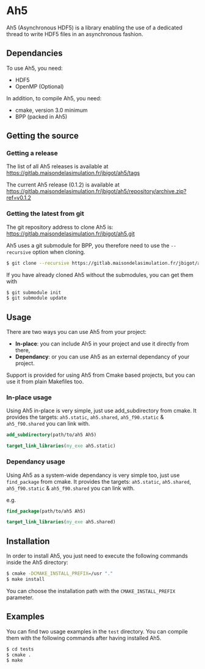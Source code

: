 # Ah5

Ah5 (Asynchronous HDF5) is a library enabling the use of a dedicated thread to
write HDF5 files in an asynchronous fashion.

## Dependancies

To use Ah5, you need:
* HDF5
* OpenMP (Optional)

In addition, to compile Ah5, you need:
* cmake, version 3.0 minimum
* BPP (packed in Ah5)

## Getting the source

### Getting a release

The list of all Ah5 releases is available at
https://gitlab.maisondelasimulation.fr/jbigot/ah5/tags

The current Ah5 release (0.1.2) is available at
https://gitlab.maisondelasimulation.fr/jbigot/ah5/repository/archive.zip?ref=v0.1.2

### Getting the latest from git

The git repository address to clone Ah5 is:
https://gitlab.maisondelasimulation.fr/jbigot/ah5.git

Ah5 uses a git submodule for BPP, you therefore need to use the `--recursive`
option when cloning.
```bash
$ git clone --recursive https://gitlab.maisondelasimulation.fr/jbigot/ah5.git
```

If you have already cloned Ah5 without the submodules, you can get them with
```bash
$ git submodule init
$ git submodule update
```

## Usage

There are two ways you can use Ah5 from your project:
* **In-place**: you can include Ah5 in your project and use it directly from
   there,
* **Dependancy**: or you can use Ah5 as an external dependancy of your
   project.

Support is provided for using Ah5 from Cmake based projects, but you can use
it from plain Makefiles too.

### In-place usage

Using Ah5 in-place is very simple, just use add_subdirectory from cmake. It
provides the targets: `ah5.static`,  `ah5.shared`, `ah5_f90.static` &
`ah5_f90.shared` you can link with.
```cmake
add_subdirectory(path/to/ah5 Ah5)

target_link_libraries(my_exe ah5.static)
```

### Dependancy usage

Using Ah5 as a system-wide dependancy is very simple too, just use `find_package`
from cmake. It provides the targets: `ah5.static`,  `ah5.shared`,
`ah5_f90.static` & `ah5_f90.shared` you can link with.

e.g.
```cmake
find_package(path/to/ah5 Ah5)

target_link_libraries(my_exe ah5.shared)
```

## Installation

In order to install Ah5, you just need to execute the following commands inside
the Ah5 directory:
```bash
$ cmake -DCMAKE_INSTALL_PREFIX=/usr "."
$ make install
```

You can choose the installation path with the `CMAKE_INSTALL_PREFIX` parameter.

## Examples

You can find two usage examples in the `test` directory. You can compile them
with the following commands after having installed Ah5.
```bash
$ cd tests
$ cmake .
$ make
```